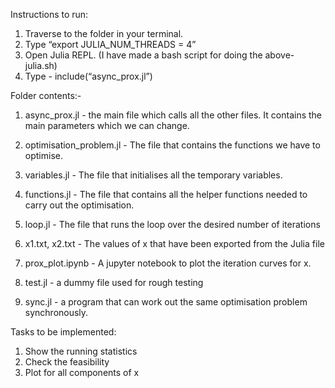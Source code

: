 Instructions to run:
1. Traverse to the folder in your terminal.
2. Type “export JULIA_NUM_THREADS = 4”
2. Open Julia REPL. (I have made a bash script for doing the above- julia.sh)
3. Type - include(“async_prox.jl”)



Folder contents:-
1. async_prox.jl - the main file which calls all the other files. It contains the main parameters which we can change.

2. optimisation_problem.jl - The file that contains the functions we have to optimise.

3. variables.jl - The file that initialises all the temporary variables.

4. functions.jl - The file that contains all the helper functions needed to carry out the optimisation.

5. loop.jl - The file that runs the loop over the desired number of iterations

6. x1.txt, x2.txt - The values of x that have been exported from the Julia file

7. prox_plot.ipynb - A jupyter notebook to plot the iteration curves for x.

8. test.jl - a dummy file used for rough testing

9. sync.jl - a program that can work out the same optimisation problem synchronously.



Tasks to be implemented:
1. Show the running statistics
2. Check the feasibility
3. Plot for all components of x